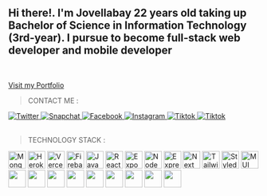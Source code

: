 ## Hi there!. I'm Jovellabay 22 years old taking up Bachelor of Science in Information Technology (3rd-year). I pursue to become full-stack web developer and mobile developer
<br>

[Visit my Portfolio](https://jovellabay.vercel.app/)
<br>

> CONTACT ME :

<div>
    <a href="https://twitter.com/dodonglabs">
        <img alt="Twitter" src="https://img.shields.io/badge/Twitter-1DA1F2?style=for-the-badge&logo=twitter&logoColor=white">
    </a>
    <a href="">
        <img alt="Snapchat" src="https://img.shields.io/badge/Snapchat-FFFC00?style=for-the-badge&logo=snapchat&logoColor=white">
    </a>
    <a href="http://www.m.me/jovel.labay/">
        <img alt="Facebook" src="https://img.shields.io/badge/Messenger-00B2FF?style=for-the-badge&logo=messenger&logoColor=white">
    </a>
    <a href="https://www.instagram.com/dodonglabs/">
        <img alt="Instagram" src="https://img.shields.io/badge/Instagram-E4405F?style=for-the-badge&logo=instagram&logoColor=white">
    </a>
        <a href="">
        <img alt="Tiktok" src="https://img.shields.io/badge/TikTok-000000?style=for-the-badge&logo=tiktok&logoColor=white">
    </a>
    </a>
        <a href="mailto:jovellabay@gmail.com">
        <img alt="Tiktok" src="https://img.shields.io/badge/Gmail-D14836?style=for-the-badge&logo=gmail&logoColor=white">
    </a>
</div>
<br>

> TECHNOLOGY STACK :

<div>
    <img alt="MongoDB" src="https://img.shields.io/badge/MongoDB-%234ea94b.svg?style=for-the-badge&logo=mongodb&logoColor=white" height="35">
    <img alt="Heroku" src="https://img.shields.io/badge/heroku-%23430098.svg?style=for-the-badge&logo=heroku&logoColor=white" height="35">
    <img alt="Vercel" src="https://img.shields.io/badge/vercel-%23000000.svg?style=for-the-badge&logo=vercel&logoColor=white" height="35">
    <img alt="Firebase" src="https://img.shields.io/badge/firebase-%23039BE5.svg?style=for-the-badge&logo=firebase" height="35">
    <img alt="JavaScript" src="https://img.shields.io/badge/javascript-%23323330.svg?style=for-the-badge&logo=javascript&logoColor=%23F7DF1E" height="35">
    <img alt="React" src="https://img.shields.io/badge/react-%2320232a.svg?style=for-the-badge&logo=react&logoColor=%2361DAFB" height="35">
    <img alt="Expo" src="https://img.shields.io/badge/expo-1C1E24?style=for-the-badge&logo=expo&logoColor=#D04A37" height="35">
    <img alt="NodeJS" src="https://img.shields.io/badge/node.js-6DA55F?style=for-the-badge&logo=node.js&logoColor=white" height="35">
    <img alt="Express" src="https://img.shields.io/badge/express.js-%23404d59.svg?style=for-the-badge&logo=express&logoColor=%2361DAFB" height="35">
    <img alt="Next JS" src="https://img.shields.io/badge/Next-black?style=for-the-badge&logo=next.js&logoColor=white" height="35">
    <img alt="TailwindCSS" src="https://img.shields.io/badge/tailwindcss-%2338B2AC.svg?style=for-the-badge&logo=tailwind-css&logoColor=white" height="35">
    <img alt="Styled Components" src="https://img.shields.io/badge/styled--components-DB7093?style=for-the-badge&logo=styled-components&logoColor=white" height="35">
    <img alt="MUI" src="https://img.shields.io/badge/MUI-%230081CB.svg?style=for-the-badge&logo=material-ui&logoColor=white" height="35">
    <img alt="" src="" height="35">
    <img alt="" src="" height="35">
    <img alt="" src="" height="35">
    <img alt="" src="" height="35">
    <img alt="" src="" height="35">
    <img alt="" src="" height="35">
    <img alt="" src="" height="35">
    <img alt="" src="" height="35">
    <img alt="" src="" height="35">
</div>